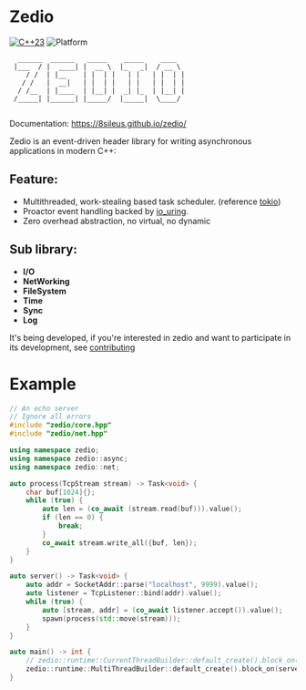 # Zedio

[![C++23](https://img.shields.io/static/v1?label=standard&message=C%2B%2B23&color=blue&logo=c%2B%2B&&logoColor=white&style=flat)](https://en.cppreference.com/w/cpp/compiler_support)
![Platform](https://img.shields.io/static/v1?label=platform&message=linux&color=dimgray&style=flat)

```
  ______  ______   _____    _____    ____  
 |___  / |  ____| |  __ \  |_   _|  / __ \ 
    / /  | |__    | |  | |   | |   | |  | |
   / /   |  __|   | |  | |   | |   | |  | |
  / /__  | |____  | |__| |  _| |_  | |__| |
 /_____| |______| |_____/  |_____|  \____/ 
                                                                       
```

Documentation: https://8sileus.github.io/zedio/

Zedio is an event-driven header library for writing asynchronous applications in modern C++:

## Feature:
+ Multithreaded, work-stealing based task scheduler. (reference [tokio](https://tokio.rs/))
+ Proactor event handling backed by [io_uring](https://github.com/axboe/liburing).
+ Zero overhead abstraction, no virtual, no dynamic

## Sub library: 
+ **I/O**
+ **NetWorking** 
+ **FileSystem** 
+ **Time** 
+ **Sync** 
+ **Log** 

It's being developed, if you're interested in zedio and want to participate in its development, see [contributing](./docs/zedio/contributing.md)

# Example
```C++
// An echo server
// Ignore all errors
#include "zedio/core.hpp"
#include "zedio/net.hpp"

using namespace zedio;
using namespace zedio::async;
using namespace zedio::net;

auto process(TcpStream stream) -> Task<void> {
    char buf[1024]{};
    while (true) {
        auto len = (co_await (stream.read(buf))).value();
        if (len == 0) {
            break;
        }
        co_await stream.write_all({buf, len});
    }
}

auto server() -> Task<void> {
    auto addr = SocketAddr::parse("localhost", 9999).value();
    auto listener = TcpListener::bind(addr).value();
    while (true) {
        auto [stream, addr] = (co_await listener.accept()).value();
        spawn(process(std::move(stream)));
    }
}

auto main() -> int {
    // zedio::runtime::CurrentThreadBuilder::default_create().block_on(server());
    zedio::runtime::MultiThreadBuilder::default_create().block_on(server());
}
```